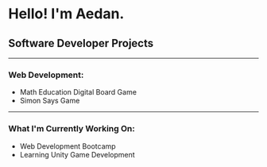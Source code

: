 <h1>Hello! I'm Aedan.</h1>

<h2>Software Developer Projects</h2>

<hr>

<h3>Web Development:</h3>
<ul>
  <li>Math Education Digital Board Game</li>
  <li>Simon Says Game</li>
</ul>

<hr>

<h3>What I'm Currently Working On:</h3>
<ul>
  <li>Web Development Bootcamp</li>
  <li>Learning Unity Game Development</li>
</ul>
